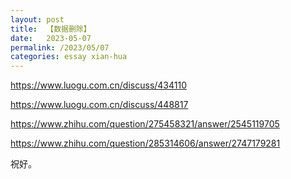 ```yaml
---
layout: post
title:  【数据删除】
date:   2023-05-07
permalink: /2023/05/07
categories: essay xian-hua
---
```


https://www.luogu.com.cn/discuss/434110

https://www.luogu.com.cn/discuss/448817

https://www.zhihu.com/question/275458321/answer/2545119705

https://www.zhihu.com/question/285314606/answer/2747179281

祝好。